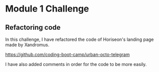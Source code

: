 # Module 1 Challenge

## Refactoring code 

In this challenge, I have refactored the code of Horiseon's landing page made by Xandromus.

https://github.com/coding-boot-camp/urban-octo-telegram

I have also added comments in order for the code to be more easily.

